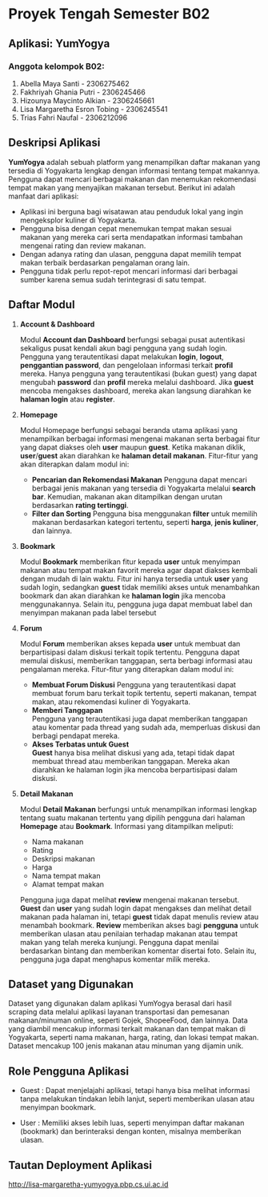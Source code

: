 # Proyek Tengah Semester B02

## Aplikasi: **YumYogya**

### Anggota kelompok B02:
1. Abella Maya Santi - 2306275462
2. Fakhriyah Ghania Putri - 2306245466
3. Hizounya Maycinto Alkian - 2306245661
4. Lisa Margaretha Esron Tobing - 2306245541
5. Trias Fahri Naufal - 2306212096

## Deskripsi Aplikasi
**YumYogya** adalah sebuah platform yang menampilkan daftar makanan yang tersedia di Yogyakarta lengkap dengan informasi tentang tempat makannya. Pengguna dapat mencari berbagai makanan dan menemukan rekomendasi tempat makan yang menyajikan makanan tersebut. Berikut ini adalah manfaat dari aplikasi:
- Aplikasi ini berguna bagi wisatawan atau penduduk lokal yang ingin mengeksplor kuliner di Yogyakarta.
- Pengguna bisa dengan cepat menemukan tempat makan sesuai makanan yang mereka cari serta mendapatkan informasi tambahan mengenai rating dan review makanan.
- Dengan adanya rating dan ulasan, pengguna dapat memilih tempat makan terbaik berdasarkan pengalaman orang lain.
- Pengguna tidak perlu repot-repot mencari informasi dari berbagai sumber karena semua sudah terintegrasi di satu tempat.

## Daftar Modul
1. **Account & Dashboard**

   Modul **Account dan Dashboard** berfungsi sebagai pusat autentikasi sekaligus pusat kendali akun bagi pengguna yang sudah login. Pengguna yang terautentikasi dapat melakukan **login**, **logout**, **penggantian password**, dan pengelolaan informasi terkait **profil** mereka. Hanya pengguna yang terautentikasi (bukan guest) yang dapat mengubah **password** dan **profil** mereka melalui dashboard. Jika **guest** mencoba mengakses dashboard, mereka akan langsung diarahkan ke **halaman login** atau **register**.

2. **Homepage**

   Modul Homepage berfungsi sebagai beranda utama aplikasi yang menampilkan berbagai informasi mengenai makanan serta berbagai fitur yang dapat diakses oleh **user** maupun **guest**. Ketika makanan diklik, **user**/**guest** akan diarahkan ke **halaman detail makanan**.
   Fitur-fitur yang akan diterapkan dalam modul ini:
     - **Pencarian dan Rekomendasi Makanan**
       Pengguna dapat mencari berbagai jenis makanan yang tersedia di Yogyakarta melalui **search bar**. Kemudian, makanan akan ditampilkan dengan urutan berdasarkan **rating tertinggi**.
     - **Filter dan Sorting**
       Pengguna bisa menggunakan **filter** untuk memilih makanan berdasarkan kategori tertentu, seperti **harga**, **jenis kuliner**, dan lainnya.
     
3. **Bookmark**

   Modul **Bookmark** memberikan fitur kepada **user** untuk menyimpan makanan atau tempat makan favorit mereka agar dapat diakses kembali dengan mudah di lain waktu. Fitur ini hanya tersedia untuk **user** yang sudah login, sedangkan **guest** tidak memiliki akses untuk menambahkan bookmark dan akan diarahkan ke **halaman login** jika mencoba menggunakannya. Selain itu, pengguna juga dapat membuat label dan menyimpan makanan pada label tersebut 

4. **Forum**  

   Modul **Forum** memberikan akses kepada **user** untuk membuat dan berpartisipasi dalam diskusi terkait topik tertentu. Pengguna dapat memulai diskusi, memberikan tanggapan, serta berbagi informasi atau pengalaman mereka. Fitur-fitur yang diterapkan dalam modul ini:
     - **Membuat Forum Diskusi** 
       Pengguna yang terautentikasi dapat membuat forum baru terkait topik tertentu, seperti makanan, tempat makan, atau rekomendasi kuliner di Yogyakarta.
     - **Memberi Tanggapan**  
       Pengguna yang terautentikasi juga dapat memberikan tanggapan atau komentar pada thread yang sudah ada, memperluas diskusi dan berbagi pendapat mereka.
     - **Akses Terbatas untuk Guest**  
       **Guest** hanya bisa melihat diskusi yang ada, tetapi tidak dapat membuat thread atau memberikan tanggapan. Mereka akan diarahkan ke halaman login jika mencoba berpartisipasi dalam diskusi.
       
5. **Detail Makanan**

   Modul **Detail Makanan** berfungsi untuk menampilkan informasi lengkap tentang suatu makanan tertentu yang dipilih pengguna dari halaman **Homepage** atau **Bookmark**.
   Informasi yang ditampilkan meliputi:
      - Nama makanan
      - Rating
      - Deskripsi makanan
      - Harga
      - Nama tempat makan
      - Alamat tempat makan

   Pengguna juga dapat melihat **review** mengenai makanan tersebut. **Guest** dan **user** yang sudah login dapat mengakses dan melihat detail makanan pada halaman ini, tetapi **guest** tidak dapat menulis review atau menambah bookmark. **Review** memberikan akses bagi **pengguna** untuk memberikan ulasan atau penilaian terhadap makanan atau tempat makan yang telah mereka kunjungi. Pengguna dapat menilai berdasarkan bintang dan memberikan komentar disertai foto. Selain itu, pengguna juga dapat menghapus komentar milik mereka.


## Dataset yang Digunakan
Dataset yang digunakan dalam aplikasi YumYogya berasal dari hasil scraping data melalui aplikasi layanan transportasi dan pemesanan makanan/minuman online, seperti Gojek, ShopeeFood, dan lainnya. Data yang diambil mencakup informasi terkait makanan dan tempat makan di Yogyakarta, seperti nama makanan, harga, rating, dan lokasi tempat makan. Dataset mencakup 100 jenis makanan atau minuman yang dijamin unik.


## Role Pengguna Aplikasi
- Guest : Dapat menjelajahi aplikasi, tetapi hanya bisa melihat informasi tanpa melakukan tindakan lebih lanjut, seperti memberikan ulasan atau menyimpan bookmark.
  
- User : Memiliki akses lebih luas, seperti menyimpan daftar makanan (bookmark) dan berinteraksi dengan konten, misalnya memberikan ulasan.

## Tautan Deployment Aplikasi
http://lisa-margaretha-yumyogya.pbp.cs.ui.ac.id
